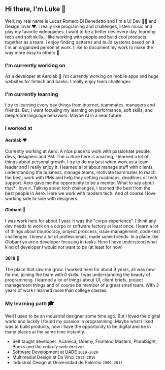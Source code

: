 ## Hi there, I'm Luke 👋

Well, my real name is Lucas Romero Di Benedetto and I'm a UI Dev 👨‍💻 and Design lover ❤️. I really like programing and challenges, listen music and play my favorite videogames. I want to be a better dev every day, learning tech and soft skills. I like working with people and build cool products together as a team. I enjoy finding patterns and build systems based on it. I'm an organized person at work. I like to document my work to make the way more easy to others 🤗

### I'm currently working on

As a developer at Aerolab 🎈 i'm currently working on mobile apps and huge websites for fintech and banks. I really enjoy team challenges.

### I'm currently learning

I try to learning every day things from internet, teammates, managers and friends. But, I want focusing my learning on performance, soft skills, and deep/core language behaviors. Maybe AI in a near future.

### I worked at

#### Aerolab ❤️

Currently working at Aero. A nice place to work with passionate people, devs, designers and PM. The culture here is amazing, I learned a lot of things about personal growth. I try to do my best when work as a team leader and I really enjoy it. I learned a lot about manage stuff with clients, understanding the business, manage teams, motivate teammates to reach the best, work with PMs and help they setting roadmaps, deadlines or tech support. Aero gave me the opportunity to be a mentor. What to say about that? I love it.
Talking about tech challenges, I learned the best from the best people in Aero. Here we work with modern tech. And of course I love working side to side with designers.

#### Globant 🏢

I was work here for about 1 year. It was the "corpo experience". I think any dev needs to work on a corpo or software factory at least once. I learn a lot of things about bourocracy, project proccess, issue management, code-test challenges. I knew a lot of professionals, made some friends. In a place like Globant yo are a developer focusing in tasks. Here I have understood what kind of developer I would not want to be (at least for now)

#### 3818 👶

The place that saw me grow. I worked here for about 3 years, all was new for me, joining the team with 0 skills. I was understanding the beauty of programming. I learned a lot of things about UI, client briefs, project management things and of course be member of a great small team. With 3 years of work I learned more than college classes.

### My learning path 🎓

Well I used to be an industrial designer some time ago. But I loved the digital world and luckily I found my passion in programming. Maybe what I liked was to build products, now I have the opportunity to be digital and be in many places at the same time instantly.

* Self taught developer: Acamica, Udemy, Frontend Masters, PluralSight, Books and _the entirely web_ `forever`
* Software Development at UADE `2019-2020`
* Multimedial Design at Da Vinci `2013-2015`
* Industrial Design at Universidad de Palermo `2009-2013`


